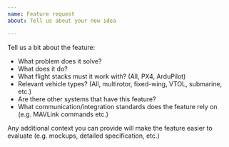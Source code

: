 ```yaml
---
name: Feature request
about: Tell us about your new idea

---
```


Tell us a bit about the feature:
- What problem does it solve?
- What does it do?
- What flight stacks must it work with? (All, PX4, ArduPilot)
- Relevant vehicle types? (All, multirotor, fixed-wing, VTOL, submarine, etc.)
- Are there other systems that have this feature?
- What communication/integration standards does the feature rely on (e.g. MAVLink commands etc.)

Any additional context you can provide will make the feature easier to evaluate (e.g. mockups, detailed specification, etc.)
